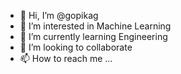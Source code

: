 - 👋 Hi, I’m @gopikag
- 👀 I’m interested in Machine Learning
- 🌱 I’m currently learning Engineering
- 💞️ I’m looking to collaborate 
- 📫 How to reach me ...

<!---
777gopika/777gopika is a ✨ special ✨ repository because its `README.md` (this file) appears on your GitHub profile.
You can click the Preview link to take a look at your changes.
--->
